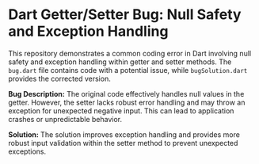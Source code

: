 # Dart Getter/Setter Bug: Null Safety and Exception Handling

This repository demonstrates a common coding error in Dart involving null safety and exception handling within getter and setter methods.  The `bug.dart` file contains code with a potential issue, while `bugSolution.dart` provides the corrected version.

**Bug Description:** The original code effectively handles null values in the getter. However, the setter lacks robust error handling and may throw an exception for unexpected negative input.  This can lead to application crashes or unpredictable behavior.

**Solution:** The solution improves exception handling and provides more robust input validation within the setter method to prevent unexpected exceptions.